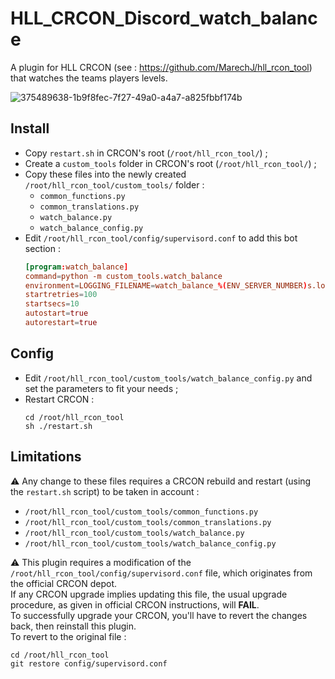 # HLL_CRCON_Discord_watch_balance

A plugin for HLL CRCON (see : https://github.com/MarechJ/hll_rcon_tool)
that watches the teams players levels.

![375489638-1b9f8fec-7f27-49a0-a4a7-a825fbbf174b](https://github.com/user-attachments/assets/2357b6a2-3a79-492b-8d9c-c1aaff9abf33)

## Install
- Copy `restart.sh` in CRCON's root (`/root/hll_rcon_tool/`) ;
- Create a `custom_tools` folder in CRCON's root (`/root/hll_rcon_tool/`) ;
- Copy these files into the newly created `/root/hll_rcon_tool/custom_tools/` folder :
  - `common_functions.py`
  - `common_translations.py`
  - `watch_balance.py`
  - `watch_balance_config.py`
- Edit `/root/hll_rcon_tool/config/supervisord.conf` to add this bot section : 
  ```conf
  [program:watch_balance]
  command=python -m custom_tools.watch_balance
  environment=LOGGING_FILENAME=watch_balance_%(ENV_SERVER_NUMBER)s.log
  startretries=100
  startsecs=10
  autostart=true
  autorestart=true
  ```

## Config
- Edit `/root/hll_rcon_tool/custom_tools/watch_balance_config.py` and set the parameters to fit your needs ;
- Restart CRCON :
  ```shell
  cd /root/hll_rcon_tool
  sh ./restart.sh
  ```

## Limitations
⚠️ Any change to these files requires a CRCON rebuild and restart (using the `restart.sh` script) to be taken in account :
- `/root/hll_rcon_tool/custom_tools/common_functions.py`
- `/root/hll_rcon_tool/custom_tools/common_translations.py`
- `/root/hll_rcon_tool/custom_tools/watch_balance.py`
- `/root/hll_rcon_tool/custom_tools/watch_balance_config.py`

⚠️ This plugin requires a modification of the `/root/hll_rcon_tool/config/supervisord.conf` file, which originates from the official CRCON depot.  
If any CRCON upgrade implies updating this file, the usual upgrade procedure, as given in official CRCON instructions, will **FAIL**.  
To successfully upgrade your CRCON, you'll have to revert the changes back, then reinstall this plugin.  
To revert to the original file :  
```shell
cd /root/hll_rcon_tool
git restore config/supervisord.conf
```
